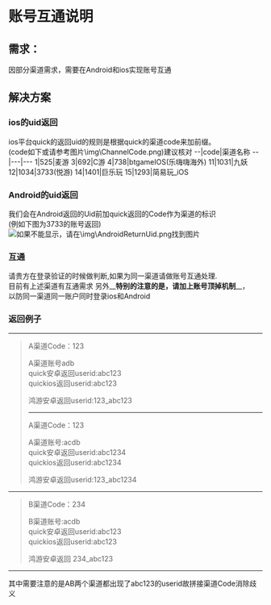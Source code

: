 # 账号互通说明
## 需求：
因部分渠道需求，需要在Android和ios实现账号互通
## 解决方案
### **ios的uid返回**
ios平台quick的返回uid的规则是根据quick的渠道code来加前缀。   
(code如下或请参考图片\img\ChannelCode.png)建议核对
--|code|渠道名称
--|---|---
1|525|麦游
3|692|C游
4|738|btgameIOS(乐嗨嗨海外)
11|1031|九妖
12|1034|3733(悦游)
14|1401|巨乐玩
15|1293|简易玩_iOS
### **Android的uid返回**
我们会在Android返回的Uid前加quick返回的Code作为渠道的标识   
(例如下图为3733的账号返回)   
![如果不能显示，请在\img\AndroidReturnUid.png找到图片](\img\AndroidReturnUid.png "code")
### **互通**
请贵方在登录验证的时候做判断,如果为同一渠道请做账号互通处理.   
目前有上述渠道有互通需求
另外__**特别的注意的是，请加上账号顶掉机制**__，   
以防同一渠道同一账户同时登录ios和Android   
### **返回例子**
------------------------------------------------
>A渠道Code：123
>
>A渠道账号adb   
>quick安卓返回userid:abc123     
>quickios返回userid:abc123     
>
>鸿游安卓返回userid:123_abc123   
>-- ----------------------------------------------
>A渠道Code：123
>
>A渠道账号:acdb   
>quick安卓返回userid:abc1234   
>quickios返回userid:abc1234   
>
>鸿游安卓返回userid:123_abc1234
------------------------------------------------
>B渠道Code：234
>
>B渠道账号:acdb   
>quick安卓返回userid:abc123   
>quickios返回userid:abc123
>
>鸿游安卓返回    234_abc123
------------------------------------------------
其中需要注意的是AB两个渠道都出现了abc123的userid故拼接渠道Code消除歧义